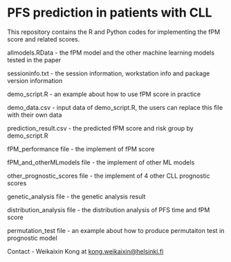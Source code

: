 # PFS prediction in patients with CLL

This repository contains the R and Python codes for implementing the fPM score and related scores.

allmodels.RData - the fPM model and the other machine learning models tested in the paper

sessioninfo.txt - the session information, workstation info and package version information 

demo_script.R - an example about how to use fPM score in practice

demo_data.csv - input data of demo_script.R, the users can replace this file with their own data

prediction_result.csv - the predicted fPM score and risk group by demo_script.R

fPM_performance file - the implement of fPM score

fPM_and_otherMLmodels file - the implement of other ML models

other_prognostic_scores file - the implement of 4 other CLL prognostic scores

genetic_analysis file - the genetic analysis result

distribution_analysis file - the distribution analysis of PFS time and fPM score

permutation_test file - an example about how to produce permutaiton test in prognostic model

Contact - Weikaixin Kong at kong.weikaixin@helsinki.fi

